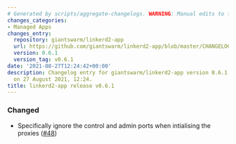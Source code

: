 ```yaml
---
# Generated by scripts/aggregate-changelogs. WARNING: Manual edits to this files will be overwritten.
changes_categories:
- Managed Apps
changes_entry:
  repository: giantswarm/linkerd2-app
  url: https://github.com/giantswarm/linkerd2-app/blob/master/CHANGELOG.md#061---2021-08-27
  version: 0.6.1
  version_tag: v0.6.1
date: '2021-08-27T12:24:42+00:00'
description: Changelog entry for giantswarm/linkerd2-app version 0.6.1, published
  on 27 August 2021, 12:24.
title: linkerd2-app release v0.6.1
---
```


### Changed
- Specifically ignore the control and admin ports when intialising the proxies ([#48](https://github.com/giantswarm/linkerd-control-plane-app/pull/48))
